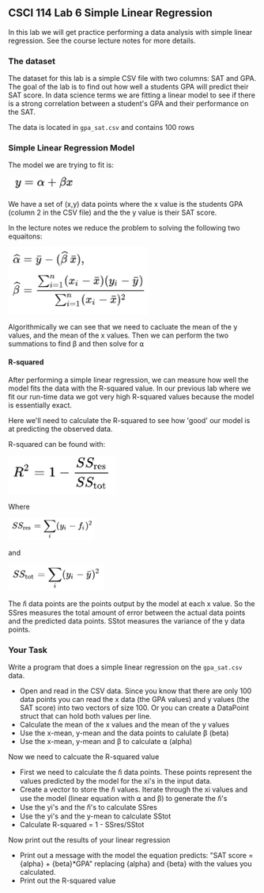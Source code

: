 ## CSCI 114 Lab 6 Simple Linear Regression
In this lab we will get practice performing a data analysis with simple linear regression. See the course lecture notes for more details.

### The dataset
The dataset for this lab is a simple CSV file with two columns: SAT and GPA. The goal of the lab is to find out how well a students GPA will predict their SAT score. In data science terms we are fitting a linear model to see if there is a strong correlation between a student's GPA and their performance on the SAT.

The data is located in `gpa_sat.csv` and contains 100 rows

### Simple Linear Regression Model
The model we are trying to fit is:

![](f1.png)

We have a set of (x,y) data points where the x value is the students GPA (column 2 in the CSV file) and the the y value is their SAT score. 

In the lecture notes we reduce the problem to solving the following two equaitons:

![](f2.png)

Algorithmically we can see that we need to cacluate the mean of the y values, and the mean of the x values. Then we can perform the two summations to find β and then solve for ⍺

#### R-squared

After performing a simple linear regression, we can measure how well the model fits the data with the R-squared value. In our previous lab where we fit our run-time data we got very high R-squared values because the model is essentially exact.

Here we'll need to calculate the R-squared to see how 'good' our model is at predicting the observed data.

R-squared can be found with:

![](f3.png)

Where

![](f4.png)

and

![](f5.png)

The 𝑓i data points are the points output by the model at each x value. So the SSres measures the total amount of error between the actual data points and the predicted data points. SStot measures the variance of the y data points.

### Your Task

Write a program that does a simple linear regression on the `gpa_sat.csv` data.

* Open and read in the CSV data. Since you know that there are only 100 data points you can read the x data (the GPA values) and y values (the SAT score) into two vectors of size 100. Or you can create a DataPoint struct that can hold both values per line.
* Calculate the mean of the x values and the mean of the y values
* Use the x-mean, y-mean and the data points to calulate β (beta)
* Use the x-mean, y-mean and β  to calculate ⍺ (alpha)


Now we need to calcuate the R-squared value

*  First we need to calculate the 𝑓i data points. These points represent the values predicted by the model for the xi's in the input data.
*  Create a vector to store the 𝑓i values. Iterate through the xi values and use the model (linear equation with ⍺ and β) to generate the 𝑓i's
*  Use the yi's and the 𝑓i's to calculate SSres
*  Use the yi's and the y-mean to calculate SStot
*  Calculate R-squared = 1 - SSres/SStot

Now print out the results of your linear regression

* Print out a message with the model the equation predicts: "SAT score = {alpha} + {beta}*GPA" replacing {alpha} and {beta} with the values you calculated.
* Print out the R-squared value

